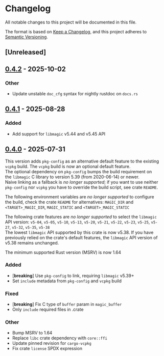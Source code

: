 # Changelog

All notable changes to this project will be documented in this file.

The format is based on [Keep a Changelog](https://keepachangelog.com/en/1.0.0/),
and this project adheres to [Semantic Versioning](https://semver.org/spec/v2.0.0.html).

## [Unreleased]

## [0.4.2](https://github.com/robo9k/rust-magic-sys/compare/v0.4.1...v0.4.2) - 2025-10-02

### Other

- Update unstable `doc_cfg` syntax for nightly rustdoc on `docs.rs`

## [0.4.1](https://github.com/robo9k/rust-magic-sys/compare/v0.4.0...v0.4.1) - 2025-08-28

### Added

- Add support for `libmagic` v5.44 and v5.45 API

## [0.4.0](https://github.com/robo9k/rust-magic-sys/compare/v0.3.0...v0.4.0) - 2025-07-31

This version adds `pkg-config` as an alternative default feature to the existing `vcpkg` build. The `vcpkg` build is now an optional default feature.  
The optional dependency on `pkg-config` bumps the build requirement on the `libmagic` C library to version 5.39 (from 2020-06-14) or newer.  
Naive linking as a fallback is _no longer supported_; if you want to use neither `pkg-config` nor `vcpkg` you have to override the build script, see crate `README`.  

The following environment variables are _no longer supported_ to configure the build, check the crate `README` for alternatives: `MAGIC_DIR` and `<TARGET>_MAGIC_DIR`, `MAGIC_STATIC` and `<TARGET>_MAGIC_STATIC`

The following crate features are _no longer supported_ to select the `libmagic` API version: `v5-04`, `v5-05`, `v5-10`, `v5-13`, `v5-20`, `v5-21`, `v5-22`, `v5-23`, `v5-25`, `v5-27`, `v5-32`, `v5-35`, `v5-38`  
The lowest `libmagic` API supported by this crate is now v5.38.
If you have previously relied on the crate's default features, the `libmagic` API version of v5.38 remains unchanged.  

The minimum supported Rust version (MSRV) is now 1.64

### Added
- [**breaking**] Use `pkg-config` to link, requiring `libmagic` v5.39+
- Set `include` metadata from `pkg-config` and `vcpkg` build

### Fixed

- [**breaking**] Fix C type of `buffer` param in `magic_buffer`
- Only `include` required files in .crate

### Other

- Bump MSRV to 1.64
- Replace `libc` crate dependency with `core::ffi`
- Update pinned revision for `cargo-vcpkg`
- Fix crate `license` SPDX expression
